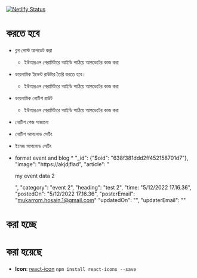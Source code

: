 [![Netlify Status](https://api.netlify.com/api/v1/badges/775cfe2e-73eb-45db-98d2-d7b34f02af46/deploy-status)](https://app.netlify.com/sites/hacb/deploys)

# করতে হবে

* ব্লগ পোস্ট আপডেট করা
    * ইউআরএল পেরামিটারে আইডি পাঠিয়ে আপডেটের কাজ করা
* ডায়নামিক ইভেন্ট রাউটার তৈরি করতে হবে।
    * ইউআরএল পেরামিটারে আইডি পাঠিয়ে আপডেটের কাজ করা

* ডায়নামিক নোটিশ রাউট
    * ইউআরএল পেরামিটারে আইডি পাঠিয়ে আপডেটের কাজ করা
* নোটিশ পেজ সাজানো
* নোটিশ আপলোড সেটিং
* ইমেজ আপলোড সেটিং
* format event and blog
    *
        "_id": {"$oid": "638f381ddd2ff452158701d7"},
        "image": "https://akjdjflad",
        "article": "<p>my event data 2</p>",
        "category": "event 2",
        "heading": "test 2",
        "time: "5/12/2022 17.16.36",
        "postedOn": "5/12/2022 17.16.36",
        "posterEmail": "mukarrom.hosain.1@gmail.com"
        "updatedOn": "",
        "updaterEmail": ""

# করা হচ্ছে

# করা হয়েছে

* **Icon**: [react-icon](https://react-icons.github.io/react-icons)
  ```npm install react-icons --save```

